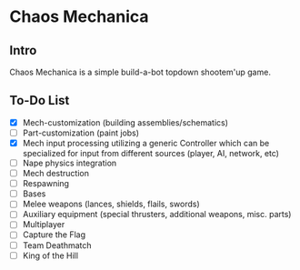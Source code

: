 # Chaos Mechanica
## Intro
Chaos Mechanica is a simple build-a-bot topdown shootem'up game.

## To-Do List
- [X] Mech-customization (building assemblies/schematics)
- [ ] Part-customization (paint jobs)
- [X] Mech input processing utilizing a generic Controller which can be specialized for input from different sources (player, AI, network, etc)
- [ ] Nape physics integration
- [ ] Mech destruction
- [ ] Respawning
- [ ] Bases
- [ ] Melee weapons (lances, shields, flails, swords)
- [ ] Auxiliary equipment (special thrusters, additional weapons, misc. parts)
- [ ] Multiplayer
- [ ] Capture the Flag
- [ ] Team Deathmatch
- [ ] King of the Hill
